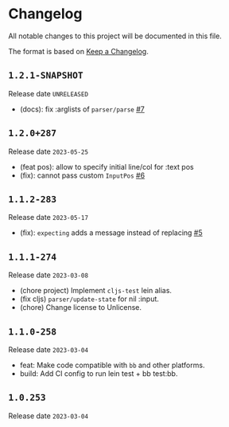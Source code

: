 # Changelog

All notable changes to this project will be documented in this file.

The format is based on [Keep a Changelog](https://keepachangelog.com/en/1.0.0/).

## `1.2.1-SNAPSHOT`

Release date `UNRELEASED`

- (docs): fix :arglists of `parser/parse` [#7]
 
[#7]: https://github.com/strojure/parsesso/issues/7

## `1.2.0+287`

Release date `2023-05-25`

- (feat pos): allow to specify initial line/col for :text pos
- (fix): cannot pass custom `InputPos` [#6]

[#6]: https://github.com/strojure/parsesso/issues/6

## `1.1.2-283`

Release date `2023-05-17`

- (fix): `expecting` adds a message instead of replacing [#5]

[#5]: https://github.com/strojure/parsesso/issues/5

## `1.1.1-274`

Release date `2023-03-08`

- (chore project) Implement `cljs-test` lein alias.
- (fix cljs) `parser/update-state` for nil :input.
- (chore) Change license to Unlicense.

## `1.1.0-258`

Release date `2023-03-04`

- feat: Make code compatible with `bb` and other platforms.
- build: Add CI config to run lein test + bb test:bb.

## `1.0.253`

Release date `2023-03-04`

